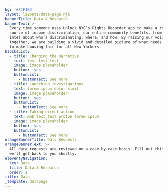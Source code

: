 ```yaml
---
bg: '#F1F1E3'
layout: layouts/data-page.njk
bannerTitle: Data & Research
bannerText: >-
  Every time someone uses Unlock NYC’s Rights Recorder app to make a report of
  source of income discrimination, our entire community benefits. from more
  intel about who’s discriminating, where, and how. By raising our voices
  together, we are building a vivid and detailed picture of what needs to change
  to make housing fair for all New Yorkers.
blocksList:
  - title: Changing the narrative
    text: test test test
    image: image placeholder
    button: 'yes'
    buttonList:
      - buttonText: See more
  - title: Launching investigations
    text: lorem ipsum dolor simit
    image: image placeholder
    button: 'yes'
    buttonList:
      - buttonText: See more
  - title: Taking direct action
    text: mab text text proton lorem ipsum
    image: image placeholder
    button: 'yes'
    buttonList:
      - buttonText: See more
orangeBannerTitle: Data Requests
orangeBannerText: >-
  All data requests are reviewed on a case-by-case basis. Fill out this form and
  we’ll get back to you shortly.
eleventyNavigation:
  key: Data
  title: Data & Research
  order: 2
title: Data
_template: datapage
---
```



